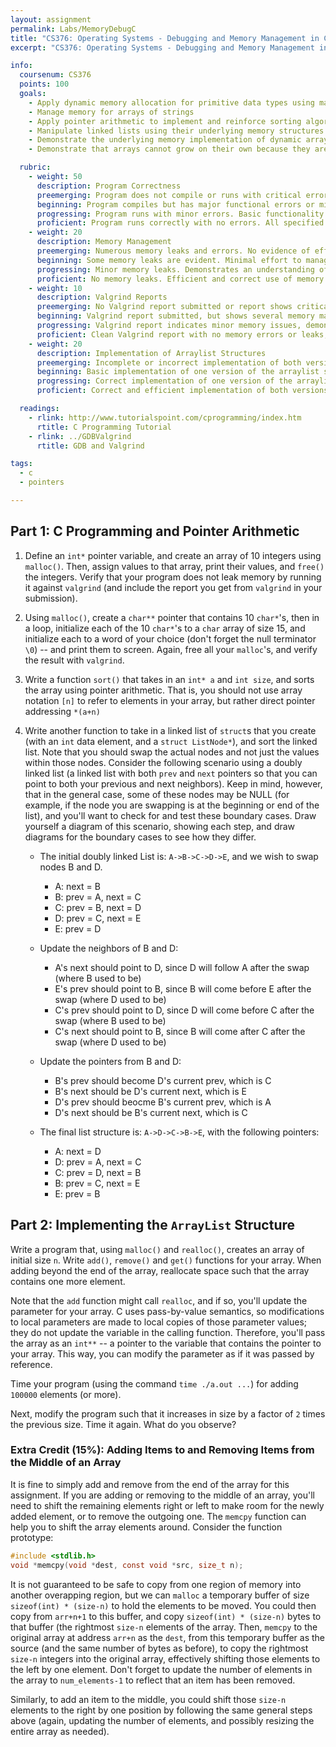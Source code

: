 ```yaml
---
layout: assignment
permalink: Labs/MemoryDebugC
title: "CS376: Operating Systems - Debugging and Memory Management in C"
excerpt: "CS376: Operating Systems - Debugging and Memory Management in C"

info:
  coursenum: CS376
  points: 100
  goals:
    - Apply dynamic memory allocation for primitive data types using malloc()
    - Manage memory for arrays of strings
    - Apply pointer arithmetic to implement and reinforce sorting algorithms
    - Manipulate linked lists using their underlying memory structures
    - Demonstrate the underlying memory implementation of dynamic array structures
    - Demonstrate that arrays cannot grow on their own because they are fixed in memory

  rubric:
    - weight: 50
      description: Program Correctness
      preemerging: Program does not compile or runs with critical errors that prevent functionality testing.
      beginning: Program compiles but has major functional errors or missing key components.
      progressing: Program runs with minor errors. Basic functionality is implemented, but there are issues in output or behavior.
      proficient: Program runs correctly with no errors. All specified functionalities are correctly implemented and produce accurate results.
    - weight: 20
      description: Memory Management
      preemerging: Numerous memory leaks and errors. No evidence of effort to manage memory correctly.
      beginning: Some memory leaks are evident. Minimal effort to manage memory is observed.
      progressing: Minor memory leaks. Demonstrates an understanding of memory management, but with some oversights.
      proficient: No memory leaks. Efficient and correct use of memory management techniques. Valgrind report is clean with no issues reported.
    - weight: 10
      description: Valgrind Reports
      preemerging: No Valgrind report submitted or report shows critical memory management issues.
      beginning: Valgrind report submitted, but shows several memory management issues.
      progressing: Valgrind report indicates minor memory issues, demonstrating some proficiency in memory management.
      proficient: Clean Valgrind report with no memory errors or leaks, indicating thorough and effective memory management.
    - weight: 20
      description: Implementation of Arraylist Structures
      preemerging: Incomplete or incorrect implementation of both versions of the arraylist structure.
      beginning: Basic implementation of one version of the arraylist structure, but with significant errors or omissions.
      progressing: Correct implementation of one version of the arraylist structure, or partial implementation of both versions.
      proficient: Correct and efficient implementation of both versions of the arraylist structure.

  readings:
    - rlink: http://www.tutorialspoint.com/cprogramming/index.htm
      rtitle: C Programming Tutorial
    - rlink: ../GDBValgrind
      rtitle: GDB and Valgrind

tags:
  - c
  - pointers

---
```


## Part 1: C Programming and Pointer Arithmetic

1. Define an `int*` pointer variable, and create an array of 10 integers using `malloc()`.  Then, assign values to that array, print their values, and `free()` the integers.  Verify that your program does not leak memory by running it against `valgrind` (and include the report you get from `valgrind` in your submission).

2. Using `malloc()`, create a `char**` pointer that contains 10 `char*`'s, then in a loop, initialize each of the 10 `char*`'s to a `char` array of size 15, and initialize each to a word of your choice (don't forget the null terminator `\0`) -- and print them to screen.  Again, free all your `malloc`'s, and verify the result with `valgrind`.

3. Write a function `sort()` that takes in an `int* a` and `int size`, and sorts the array using pointer arithmetic.  That is, you should not use array notation `[n]` to refer to elements in your array, but rather direct pointer addressing `*(a+n)`

4. Write another function to take in a linked list of `struct`s that you create (with an `int` data element, and a `struct ListNode*`), and sort the linked list. Note that you should swap the actual nodes and not just the values within those nodes.  Consider the following scenario using a doubly linked list (a linked list with both `prev` and `next` pointers so that you can point to both your previous and next neighbors).  Keep in mind, however, that in the general case, some of these nodes may be NULL (for example, if the node you are swapping is at the beginning or end of the list), and you'll want to check for and test these boundary cases.  Draw yourself a diagram of this scenario, showing each step, and draw diagrams for the boundary cases to see how they differ.

    * The initial doubly linked List is: `A->B->C->D->E`, and we wish to swap nodes B and D.
        - A: next = B
        - B: prev = A, next = C
        - C: prev = B, next = D
        - D: prev = C, next = E
        - E: prev = D

    * Update the neighbors of B and D:
        - A's next should point to D, since D will follow A after the swap (where B used to be)
        - E's prev should point to B, since B will come before E after the swap (where D used to be)
        - C's prev should point to D, since D will come before C after the swap (where B used to be)
        - C's next should point to B, since B will come after C after the swap (where D used to be)
        
    * Update the pointers from B and D:
        - B's prev should become D's current prev, which is C
        - B's next should be D's current next, which is E
        - D's prev should beocme B's current prev, which is A
        - D's next should be B's current next, which is C
     
    * The final list structure is: `A->D->C->B->E`, with the following pointers:
        - A: next = D
        - D: prev = A, next = C
        - C: prev = D, next = B
        - B: prev = C, next = E
        - E: prev = B 

## Part 2: Implementing the `ArrayList` Structure

Write a program that, using `malloc()` and `realloc()`, creates an array of initial size `n`.  Write `add()`, `remove()` and `get()` functions for your array.  When adding beyond the end of the array, reallocate space such that the array contains one more element.  

Note that the `add` function might call `realloc`, and if so, you'll update the parameter for your array.  C uses pass-by-value semantics, so modifications to local parameters are made to local copies of those parameter values; they do not update the variable in the calling function.  Therefore, you'll pass the array as an `int**` -- a pointer to the variable that contains the pointer to your array.  This way, you can modify the parameter as if it was passed by reference.  

Time your program (using the command `time ./a.out ...`) for adding `100000` elements (or more).  

Next, modify the program such that it increases in size by a factor of `2` times the previous size.  Time it again.  What do you observe?

### Extra Credit (15%): Adding Items to and Removing Items from the Middle of an Array

It is fine to simply add and remove from the end of the array for this assignment.  If you are adding or removing to the middle of an array, you'll need to shift the remaining elements right or left to make room for the newly added element, or to remove the outgoing one.  The `memcpy` function can help you to shift the array elements around.  Consider the function prototype:

```c
#include <stdlib.h>
void *memcpy(void *dest, const void *src, size_t n);
```

It is not guaranteed to be safe to copy from one region of memory into another overapping region, but we can `malloc` a temporary buffer of size `sizeof(int) * (size-n)` to hold the elements to be moved.  You could then copy from `arr+n+1` to this buffer, and copy `sizeof(int) * (size-n)` bytes to that buffer (the rightmost `size-n` elements of the array.  Then, `memcpy` to the original array at address `arr+n` as the `dest`, from this temporary buffer as the source (and the same number of bytes as before), to copy the rightmost `size-n` integers into the original array, effectively shifting those elements to the left by one element.  Don't forget to update the number of elements in the array to `num_elements-1` to reflect that an item has been removed.  

Similarly, to add an item to the middle, you could shift those `size-n` elements to the right by one position by following the same general steps above (again, updating the number of elements, and possibly resizing the entire array as needed).
